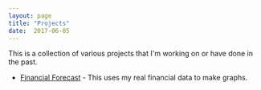 ```yaml
---
layout: page
title: "Projects"
date:  2017-06-05
---
```


This is a collection of various projects that I'm working on or have done in the past.

<ul class='projects'>
    <li class='project-listing'>
      <a class='title' href='financial_forecast'>Financial Forecast</a> - This uses my real financial data to make graphs.
    </li>
</ul>
